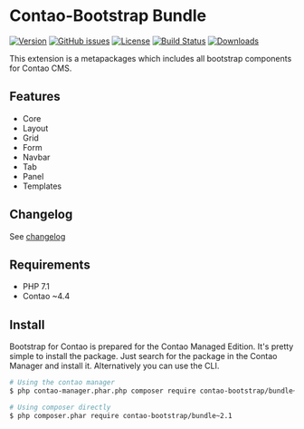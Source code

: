 Contao-Bootstrap Bundle
=======================

[![Version](http://img.shields.io/packagist/v/contao-bootstrap/bundle.svg?style=for-the-badge&label=Latest)](http://packagist.org/packages/contao-bootstrap/bundle)
[![GitHub issues](https://img.shields.io/github/issues/contao-bootstrap/bundle.svg?style=for-the-badge&logo=github)](https://github.com/contao-bootstrap/bundle/issues)
[![License](http://img.shields.io/packagist/l/contao-bootstrap/bundle.svg?style=for-the-badge&label=License)](http://packagist.org/packages/contao-bootstrap/bundle)
[![Build Status](http://img.shields.io/travis/contao-bootstrap/bundle/master.svg?style=for-the-badge&logo=travis)](https://travis-ci.org/contao-bootstrap/bundle)
[![Downloads](http://img.shields.io/packagist/dt/contao-bootstrap/bundle.svg?style=for-the-badge&label=Downloads)](http://packagist.org/packages/contao-bootstrap/bundle)

This extension is a metapackages which includes all bootstrap components for Contao CMS.

Features
--------

 - Core
 - Layout
 - Grid 
 - Form
 - Navbar
 - Tab
 - Panel
 - Templates
 
Changelog
---------

See [changelog](CHANGELOG.md)
 
Requirements
------------

 - PHP 7.1
 - Contao ~4.4
 
 
Install
-------

Bootstrap for Contao is prepared for the Contao Managed Edition. It's pretty simple to install the package. 
Just search for the package in the Contao Manager and install it. Alternatively you can use the CLI.  

```bash
# Using the contao manager
$ php contao-manager.phar.php composer require contao-bootstrap/bundle~2.1

# Using composer directly
$ php composer.phar require contao-bootstrap/bundle~2.1
```
